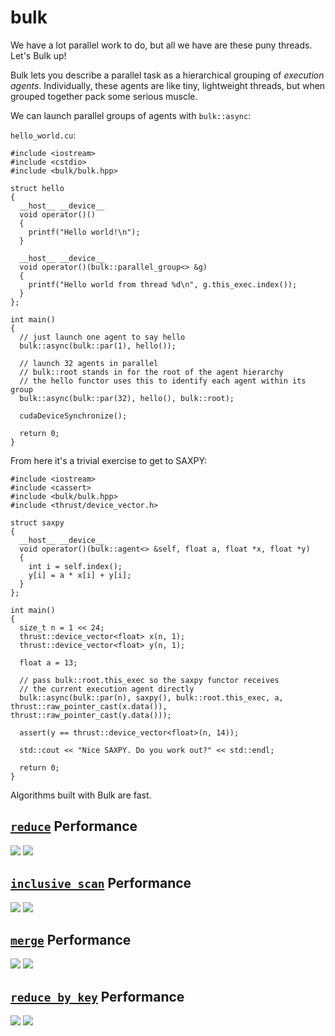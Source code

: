 bulk
==========

We have a lot parallel work to do, but all we have are these puny threads. Let's Bulk up!

Bulk lets you describe a parallel task as a hierarchical grouping of *execution
agents*. Individually, these agents are like tiny, lightweight threads, but
when grouped together pack some serious muscle. 

We can launch parallel groups of agents with `bulk::async`:

`hello_world.cu`:

```
#include <iostream>
#include <cstdio>
#include <bulk/bulk.hpp>

struct hello
{
  __host__ __device__
  void operator()()
  {
    printf("Hello world!\n");
  }

  __host__ __device__
  void operator()(bulk::parallel_group<> &g)
  {
    printf("Hello world from thread %d\n", g.this_exec.index());
  }
};

int main()
{
  // just launch one agent to say hello
  bulk::async(bulk::par(1), hello());

  // launch 32 agents in parallel
  // bulk::root stands in for the root of the agent hierarchy
  // the hello functor uses this to identify each agent within its group
  bulk::async(bulk::par(32), hello(), bulk::root);

  cudaDeviceSynchronize();

  return 0;
}
```

From here it's a trivial exercise to get to SAXPY:

```
#include <iostream>
#include <cassert>
#include <bulk/bulk.hpp>
#include <thrust/device_vector.h>

struct saxpy
{
  __host__ __device__
  void operator()(bulk::agent<> &self, float a, float *x, float *y)
  {
    int i = self.index();
    y[i] = a * x[i] + y[i];
  }
};

int main()
{
  size_t n = 1 << 24;
  thrust::device_vector<float> x(n, 1);
  thrust::device_vector<float> y(n, 1);

  float a = 13;

  // pass bulk::root.this_exec so the saxpy functor receives
  // the current execution agent directly
  bulk::async(bulk::par(n), saxpy(), bulk::root.this_exec, a, thrust::raw_pointer_cast(x.data()), thrust::raw_pointer_cast(y.data()));

  assert(y == thrust::device_vector<float>(n, 14));

  std::cout << "Nice SAXPY. Do you work out?" << std::endl;

  return 0;
}
```

Algorithms built with Bulk are fast.

[`reduce`](reduce.cu) Performance
---------------------

![][32b_float_reduce]
![][64b_float_reduce]

[32b_float_reduce]: https://docs.google.com/spreadsheet/oimg?key=0Aj9b9uhQ9hZUdGVQazRVcGxIZGt2TjFybFNpR1hJQmc&oid=2&zx=5u68essty3v7
[64b_float_reduce]: https://docs.google.com/spreadsheet/oimg?key=0Aj9b9uhQ9hZUdGVQazRVcGxIZGt2TjFybFNpR1hJQmc&oid=3&zx=kx4rsyamnhnj

[`inclusive_scan`](scan.cu) Performance
----------------------------

![][32b_float_scan]
![][64b_float_scan]

[32b_float_scan]: https://docs.google.com/spreadsheet/oimg?key=0Aj9b9uhQ9hZUdGR4cXU4ekdPeXFTOTBTUG9NUDh3OWc&oid=2&zx=5ji93q18pi8m
[64b_float_scan]: https://docs.google.com/spreadsheet/oimg?key=0Aj9b9uhQ9hZUdGR4cXU4ekdPeXFTOTBTUG9NUDh3OWc&oid=3&zx=ftlaacipyq13

[`merge`](merge.cu) Performance
-------------------

![][32b_float_merge]
![][64b_float_merge]

[32b_float_merge]: https://docs.google.com/spreadsheet/oimg?key=0Aj9b9uhQ9hZUdDE4cm9tTXJWS0RsOTYtNklZSWcxdFE&oid=2&zx=39ly741b12lr
[64b_float_merge]: https://docs.google.com/spreadsheet/oimg?key=0Aj9b9uhQ9hZUdDE4cm9tTXJWS0RsOTYtNklZSWcxdFE&oid=3&zx=pgd9pgqqswo3

[`reduce_by_key`](reduce_by_key.cu) Performance
---------------------------

![][32b_float_reduce_by_key]
![][64b_float_reduce_by_key]

[32b_float_reduce_by_key]: https://docs.google.com/spreadsheet/oimg?key=0Aj9b9uhQ9hZUdDlYWDVhTDZiZXJvYUV6TlF5MUpNSXc&oid=2&zx=4vck6bwpyh52
[64b_float_reduce_by_key]: https://docs.google.com/spreadsheet/oimg?key=0Aj9b9uhQ9hZUdDlYWDVhTDZiZXJvYUV6TlF5MUpNSXc&oid=3&zx=t72yxc8mvorj
